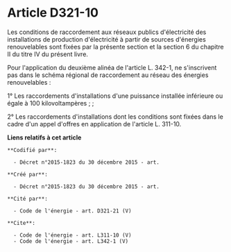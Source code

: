 # Article D321-10

Les conditions de raccordement aux réseaux publics d'électricité des installations de production d'électricité à partir de
sources d'énergies renouvelables sont fixées par la présente section et la section 6 du chapitre II du titre IV du présent
livre. 

Pour l'application du deuxième alinéa de l'article L. 342-1, ne s'inscrivent pas dans le schéma régional de raccordement au
réseau des énergies renouvelables : 

1° Les raccordements d'installations d'une puissance installée inférieure ou égale à 100 kilovoltampères ; ; 

2° Les raccordements d'installations dont les conditions sont fixées dans le cadre d'un appel d'offres en application de
l'article L. 311-10.

**Liens relatifs à cet article**

	**Codifié par**:

	  - Décret n°2015-1823 du 30 décembre 2015 - art.

	**Créé par**:

	  - Décret n°2015-1823 du 30 décembre 2015 - art.

	**Cité par**:

	  - Code de l'énergie - art. D321-21 (V)

	**Cite**:

	  - Code de l'énergie - art. L311-10 (V)
	  - Code de l'énergie - art. L342-1 (V)
